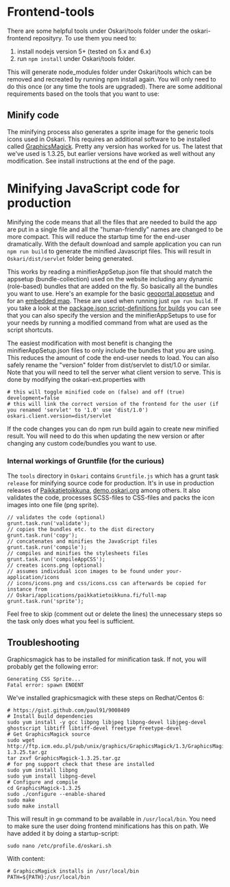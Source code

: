 # Frontend-tools

There are some helpful tools under Oskari/tools folder under the oskari-frontend reposityry. To use them you need to:

1) install nodejs version 5+ (tested on 5.x and 6.x)
2) run `npm install` under Oskari/tools folder.

This will generate node_modules folder under Oskari/tools which can be removed and recreated by running npm install again. You will only need to do this once (or any time the tools are upgraded). There are some additional requirements based on the tools that you want to use:

## Minify code

The minifying process also generates a sprite image for the generic tools icons used in Oskari. This requires an additional software to be installed called [GraphicsMagick](http://www.graphicsmagick.org/). Pretty any version has worked for us. The latest that we've used is 1.3.25, but earlier versions have worked as well without any modification. See install instructions at the end of the page.

# Minifying JavaScript code for production

Minifying the code means that all the files that are needed to build the app are put in a single file and all the "human-friendly" names are changed to be more compact. This will reduce the startup time for the end-user dramatically. With the default download and sample application you can run `npm run build` to generate the minified Javascript files. This will result in `Oskari/dist/servlet` folder being generated.

This works by reading a minifierAppSetup.json file that should match the appsetup (bundle-collection) used on the website including any dynamic (role-based) bundles that are added on the fly. So basically all the bundles you want to use. Here's an example for the basic [geoportal appsetup](https://github.com/nls-oskari/oskari/blob/master/applications/sample/servlet/minifierAppSetup.json) and for an [embedded map](https://github.com/nls-oskari/oskari/blob/master/applications/sample/servlet_published_ol3/minifierAppSetup.json). These are used when running just `npm run build`. If you take a look at the [package.json script-definitions for builds](https://github.com/nls-oskari/oskari/blob/master/tools/package.json) you can see that you can also specify the version and the minifierAppSetups to use for your needs by running a modified command from what are used as the script shortcuts.

The easiest modification with most benefit is changing the minifierAppSetup.json files to only include the bundles that you are using. This reduces the amount of code the end-user needs to load. You can also safely rename the "version" folder from dist/servlet to dist/1.0 or similar. Note that you will need to tell the server what client version to serve. This is done by modifying the oskari-ext.properties with

    # this will toggle minified code on (false) and off (true)
    development=false
    # this will link the correct version of the frontend for the user (if you renamed 'servlet' to '1.0' use 'dist/1.0')
    oskari.client.version=dist/servlet

If the code changes you can do npm run build again to create new minified result. You will need to do this when updating the new version or after changing any custom code/bundles you want to use.

### Internal workings of Gruntfile (for the curious)

The `tools` directory in `Oskari` contains `Gruntfile.js` which has a grunt task `release` for minifying source code for production. It's in use in production releases of [Paikkatietoikkuna](http://www.paikkatietoikkuna.fi/), [demo.oskari.org](http://demo.oskari.org) among others. It also validates the code, processes SCSS-files to CSS-files and packs the icon images into one file (png sprite).

    // validates the code (optional)
    grunt.task.run('validate');
    // copies the bundles etc. to the dist directory
    grunt.task.run('copy');
    // concatenates and minifies the JavaScript files
    grunt.task.run('compile');
    // compiles and minifies the stylesheets files
    grunt.task.run('compileAppCSS');
    // creates icons.png (optional)
    // assumes individual icon images to be found under your-application/icons
    // icons/icons.png and css/icons.css can afterwards be copied for instance from
    // Oskari/applications/paikkatietoikkuna.fi/full-map
    grunt.task.run('sprite');

Feel free to skip (comment out or delete the lines) the unnecessary steps so the task only does what you feel is sufficient.

## Troubleshooting

Graphicsmagick has to be installed for minification task. If not, you will probably get the following error:

    Generating CSS Sprite...
    Fatal error: spawn ENOENT

We've installed graphicsmagick with these steps on Redhat/Centos 6:

    # https://gist.github.com/paul91/9008409
    # Install build dependencies
    sudo yum install -y gcc libpng libjpeg libpng-devel libjpeg-devel ghostscript libtiff libtiff-devel freetype freetype-devel
    # Get GraphicsMagick source
    sudo wget http://ftp.icm.edu.pl/pub/unix/graphics/GraphicsMagick/1.3/GraphicsMagick-1.3.25.tar.gz
    tar zxvf GraphicsMagick-1.3.25.tar.gz
    # for png support check that these are installed
    sudo yum install libpng
    sudo yum install libpng-devel
    # Configure and compile
    cd GraphicsMagick-1.3.25
    sudo ./configure --enable-shared
    sudo make
    sudo make install

This will result in `gm` command to be available in `/usr/local/bin`. You need to make sure the user doing frontend minifications has this on path. We have added it by doing a startup-script:

    sudo nano /etc/profile.d/oskari.sh

With content:

    # GraphicsMagick installs in /usr/local/bin
    PATH=${PATH}:/usr/local/bin
